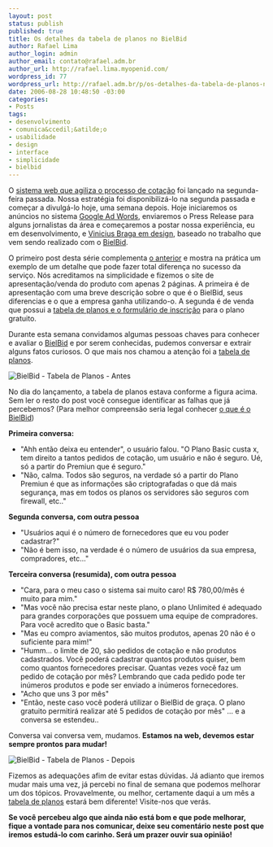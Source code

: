 ```yaml
--- 
layout: post
status: publish
published: true
title: Os detalhes da tabela de planos no BielBid
author: Rafael Lima
author_login: admin
author_email: contato@rafael.adm.br
author_url: http://rafael.lima.myopenid.com/
wordpress_id: 77
wordpress_url: http://rafael.adm.br/p/os-detalhes-da-tabela-de-planos-no-bielbid/
date: 2006-08-28 10:48:50 -03:00
categories: 
- Posts
tags: 
- desenvolvimento
- comunica&ccedil;&atilde;o
- usabilidade
- design
- interface
- simplicidade
- bielbid
---
```

O <a href="http://bielbid.com.br">sistema web que agiliza o processo de cota&ccedil;&atilde;o</a> foi lan&ccedil;ado na segunda-feira passada. Nossa estrat&eacute;gia foi disponibiliz&aacute;-lo na segunda passada e come&ccedil;ar a divulg&aacute;-lo hoje, uma semana depois.
Hoje iniciaremos os an&uacute;ncios no sistema <a href="https://adwords.google.com">Google Ad Words</a>, enviaremos o Press Release para alguns jornalistas da &aacute;rea e come&ccedil;aremos a postar nossa experi&ecirc;ncia, eu em desenvolvimento, e <a href="http://viniciusbraga.com">Vinicius Braga em design</a>, baseado no trabalho que vem sendo realizado com o <a href="http://bielbid.com.br">BielBid</a>.

O primeiro post desta s&eacute;rie complementa <a href="http://rafael.adm.br/p/o-real-valor-de-um-sistema-esta-nos-detalhes/">o anterior</a> e mostra na pr&aacute;tica um exemplo de um detalhe que pode fazer total diferen&ccedil;a no sucesso da servi&ccedil;o.
N&oacute;s acreditamos na simplicidade e fizemos o site de apresenta&ccedil;&atilde;o/venda do produto com apenas 2 p&aacute;ginas. A primeira &eacute; de apresenta&ccedil;&atilde;o com uma breve descri&ccedil;&atilde;o sobre o que &eacute; o BielBid, seus diferencias e o que a empresa ganha utilizando-o. A segunda &eacute; de venda que possui a <a href="http://bielbid.com.br/pt-BR/signup">tabela de planos e o formul&aacute;rio de inscri&ccedil;&atilde;o</a> para o plano gratuito.

Durante esta semana convidamos algumas pessoas chaves para conhecer e avaliar o <a href="http://bielbid.com.br">BielBid</a> e por serem conhecidas, pudemos conversar e extrair alguns fatos curiosos. O que mais nos chamou a aten&ccedil;&atilde;o foi a <a href="http://bielbid.com.br/pt-BR/signup">tabela de planos</a>.

<img id="image75" src="http://rafael.adm.br/wp-content/uploads/2006/08/bielbid-planos-antes.png" alt="BielBid - Tabela de Planos - Antes" />

No dia do lan&ccedil;amento, a tabela de planos estava conforme a figura acima. Sem ler o resto do post voc&ecirc; consegue identificar as falhas que j&aacute; percebemos? (Para melhor compreens&atilde;o seria legal conhecer <a href="http://bielbid.com.br">o que &eacute; o BielBid</a>)

<strong>Primeira conversa:</strong>
- "Ahh ent&atilde;o deixa eu entender", o usu&aacute;rio falou. "O Plano Basic custa x, tem direito a tantos pedidos de cota&ccedil;&atilde;o, um usu&aacute;rio e n&atilde;o &eacute; seguro. U&eacute;, s&oacute; a partir do Premiun que &eacute; seguro."
- "N&atilde;o, calma. Todos s&atilde;o seguros, na verdade s&oacute; a partir do Plano Premiun &eacute; que as informa&ccedil;&otilde;es s&atilde;o criptografadas o que d&aacute; mais seguran&ccedil;a, mas em todos os planos os servidores s&atilde;o seguros com firewall, etc.."

<strong>Segunda conversa, com outra pessoa</strong>
- "Usu&aacute;rios aqui &eacute; o n&uacute;mero de fornecedores que eu vou poder cadastrar?"
- "N&atilde;o &eacute; bem isso, na verdade &eacute; o n&uacute;mero de usu&aacute;rios da sua empresa, compradores, etc..."

<strong>Terceira conversa (resumida), com outra pessoa</strong>
- "Cara, para o meu caso o sistema sai muito caro! R$ 780,00/m&ecirc;s &eacute; muito para mim."
- "Mas voc&ecirc; n&atilde;o precisa estar neste plano, o plano Unlimited &eacute; adequado para grandes corpora&ccedil;&otilde;es que possuem uma equipe de compradores. Para voc&ecirc; acredito que o Basic basta."
- "Mas eu compro aviamentos, s&atilde;o muitos produtos, apenas 20 n&atilde;o &eacute; o suficiente para mim!"
- "Humm... o limite de 20, s&atilde;o pedidos de cota&ccedil;&atilde;o e n&atilde;o produtos cadastrados. Voc&ecirc; poder&aacute; cadastrar quantos produtos quiser, bem como quantos fornecedores precisar. Quantas vezes voc&ecirc; faz um pedido de cota&ccedil;&atilde;o por m&ecirc;s? Lembrando que cada pedido pode ter in&uacute;meros produtos e pode ser enviado a in&uacute;meros fornecedores.
- "Acho que uns 3 por m&ecirc;s"
- "Ent&atilde;o, neste caso voc&ecirc; poder&aacute; utilizar o BielBid de gra&ccedil;a. O plano gratuito permitir&aacute; realizar at&eacute; 5 pedidos de cota&ccedil;&atilde;o por m&ecirc;s"
... e a conversa se estendeu..

Conversa vai conversa vem, mudamos. <strong>Estamos na web, devemos estar sempre prontos para mudar!</strong>

<img id="image76" src="http://rafael.adm.br/wp-content/uploads/2006/08/bielbid-planos-depois.png" alt="BielBid - Tabela de Planos - Depois" />

Fizemos as adequa&ccedil;&otilde;es afim de evitar estas d&uacute;vidas. J&aacute; adianto que iremos mudar mais uma vez, j&aacute; percebi no final de semana que podemos melhorar um dos t&oacute;picos. Provavelmente, ou melhor, certamente daqui a um m&ecirc;s a <a href="http://bielbid.com.br/pt-BR/signup">tabela de planos</a> estar&aacute; bem diferente! Visite-nos que ver&aacute;s.

<strong>Se voc&ecirc; percebeu algo que ainda n&atilde;o est&aacute; bom e que pode melhorar, fique a vontade para nos comunicar, deixe seu coment&aacute;rio neste post que iremos estud&aacute;-lo com carinho. Ser&aacute; um prazer ouvir sua opini&atilde;o!
</strong>
